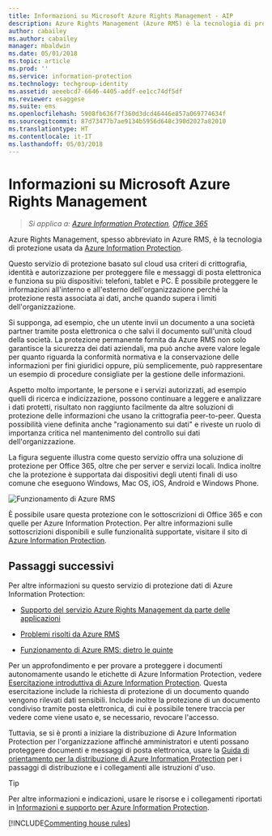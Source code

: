 ```yaml
---
title: Informazioni su Microsoft Azure Rights Management - AIP
description: Azure Rights Management (Azure RMS) è la tecnologia di protezione usata da Azure Information Protection.
author: cabailey
ms.author: cabailey
manager: mbaldwin
ms.date: 05/01/2018
ms.topic: article
ms.prod: ''
ms.service: information-protection
ms.technology: techgroup-identity
ms.assetid: aeeebcd7-6646-4405-addf-ee1cc74df5df
ms.reviewer: esaggese
ms.suite: ems
ms.openlocfilehash: 5908fb636f7f360d3dcd46446e857a069774634f
ms.sourcegitcommit: 87d73477b7ae9134b5956d648c390d2027a82010
ms.translationtype: HT
ms.contentlocale: it-IT
ms.lasthandoff: 05/03/2018
---
```

# <a name="what-is-azure-rights-management"></a>Informazioni su Microsoft Azure Rights Management

>*Si applica a: [Azure Information Protection](https://azure.microsoft.com/pricing/details/information-protection), [Office 365](http://download.microsoft.com/download/E/C/F/ECF42E71-4EC0-48FF-AA00-577AC14D5B5C/Azure_Information_Protection_licensing_datasheet_EN-US.pdf)*


Azure Rights Management, spesso abbreviato in Azure RMS, è la tecnologia di protezione usata da [Azure Information Protection](what-is-information-protection.md).

Questo servizio di protezione basato sul cloud usa criteri di crittografia, identità e autorizzazione per proteggere file e messaggi di posta elettronica e funziona su più dispositivi: telefoni, tablet e PC. È possibile proteggere le informazioni all'interno e all'esterno dell'organizzazione perché la protezione resta associata ai dati, anche quando supera i limiti dell'organizzazione.

Si supponga, ad esempio, che un utente invii un documento a una società partner tramite posta elettronica o che salvi il documento sull'unità cloud della società. La protezione permanente fornita da Azure RMS non solo garantisce la sicurezza dei dati aziendali, ma può anche avere valore legale per quanto riguarda la conformità normativa e la conservazione delle informazioni per fini giuridici oppure, più semplicemente, può rappresentare un esempio di procedure consigliate per la gestione delle informazioni.

Aspetto molto importante, le persone e i servizi autorizzati, ad esempio quelli di ricerca e indicizzazione, possono continuare a leggere e analizzare i dati protetti, risultato non raggiunto facilmente da altre soluzioni di protezione delle informazioni che usano la crittografia peer-to-peer. Questa possibilità viene definita anche "ragionamento sui dati" e riveste un ruolo di importanza critica nel mantenimento del controllo sui dati dell'organizzazione.

La figura seguente illustra come questo servizio offra una soluzione di protezione per Office 365, oltre che per server e servizi locali. Indica inoltre che la protezione è supportata dai dispositivi degli utenti finali di uso comune che eseguono Windows, Mac OS, iOS, Android e Windows Phone.


![Funzionamento di Azure RMS](../media/AzRMS_elements.png)

È possibile usare questa protezione con le sottoscrizioni di Office 365 e con quelle per Azure Information Protection. Per altre informazioni sulle sottoscrizioni disponibili e sulle funzionalità supportate, visitare il sito di [Azure Information Protection](https://azure.microsoft.com/pricing/details/information-protection/).

## <a name="next-steps"></a>Passaggi successivi

Per altre informazioni su questo servizio di protezione dati di Azure Information Protection:

- [Supporto del servizio Azure Rights Management da parte delle applicazioni](applications-support.md)

- [Problemi risolti da Azure RMS](azure-rms-problems-it-solves.md)

- [Funzionamento di Azure RMS: dietro le quinte](how-does-it-work.md)

Per un approfondimento e per provare a proteggere i documenti autonomamente usando le etichette di Azure Information Protection, vedere [Esercitazione introduttiva di Azure Information Protection](../get-started/infoprotect-quick-start-tutorial.md). Questa esercitazione include la richiesta di protezione di un documento quando vengono rilevati dati sensibili. Include inoltre la protezione di un documento condiviso tramite posta elettronica, di cui è possibile tenere traccia per vedere come viene usato e, se necessario, revocare l'accesso.

Tuttavia, se si è pronti a iniziare la distribuzione di Azure Information Protection per l'organizzazione affinché amministratori e utenti possano proteggere documenti e messaggi di posta elettronica, usare la [Guida di orientamento per la distribuzione di Azure Information Protection](../plan-design/deployment-roadmap.md) per i passaggi di distribuzione e i collegamenti alle istruzioni d'uso.

> [!TIP]
> Per altre informazioni e indicazioni, usare le risorse e i collegamenti riportati in [Informazioni e supporto per Azure Information Protection](../get-started/information-support.md).

[!INCLUDE[Commenting house rules](../includes/houserules.md)]
